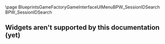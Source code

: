 \page BlueprintsGameFactoryGameInterfaceUIMenuBPW_SessionIDSearch BPW_SessionIDSearch
## Widgets aren't supported by this documentation (yet)

